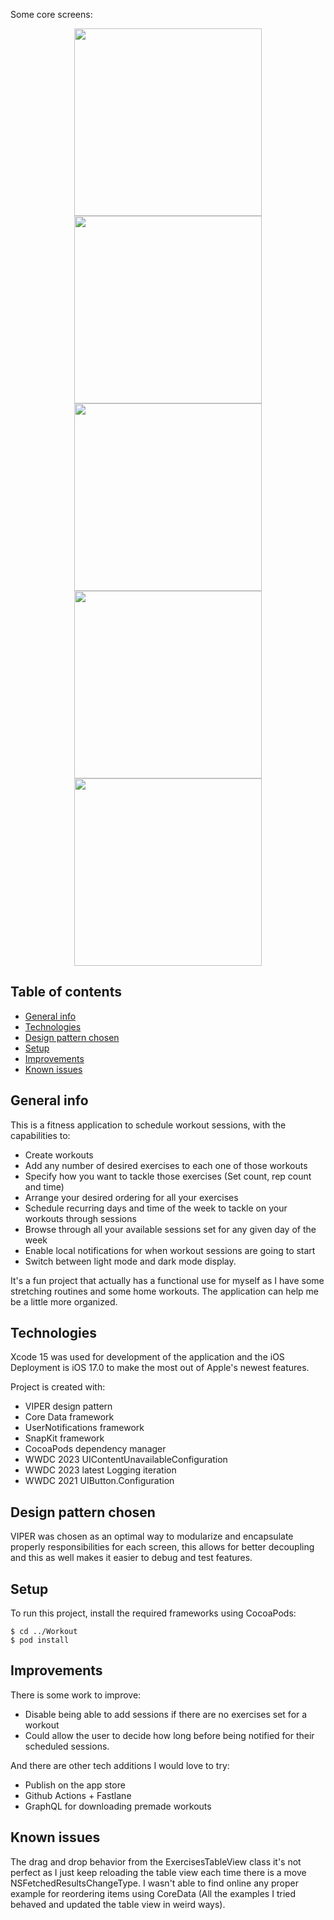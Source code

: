 Some core screens:

<p align = "center">
<img src="README-images/Workout-summary.png" width="300"> <img src="README-images/Exercises.png" width="300">
<img src="README-images/Session-form.png" width="300"> <img src="README-images/Scheduled-sessions.png" width="300">
<img src="README-images/Settings.png" width="300">
</p>

## Table of contents
* [General info](#general-info)
* [Technologies](#technologies)
* [Design pattern chosen](#design-pattern-chosen)
* [Setup](#setup)
* [Improvements](#improvements)
* [Known issues](#known-issues)

## General info

This is a fitness application to schedule workout sessions, with the capabilities to:
- Create workouts
- Add any number of desired exercises to each one of those workouts
- Specify how you want to tackle those exercises (Set count, rep count and time)
- Arrange your desired ordering for all your exercises
- Schedule recurring days and time of the week to tackle on your workouts through sessions
- Browse through all your available sessions set for any given day of the week
- Enable local notifications for when workout sessions are going to start
- Switch between light mode and dark mode display.

It's a fun project that actually has a functional use for myself as I have some stretching routines and some home workouts. The application can help me be a little more organized.
	
## Technologies
Xcode 15 was used for development of the application and the iOS Deployment is iOS 17.0 to make the most out of Apple's newest features.

Project is created with:
* VIPER design pattern
* Core Data framework
* UserNotifications framework
* SnapKit framework
* CocoaPods dependency manager
* WWDC 2023 UIContentUnavailableConfiguration
* WWDC 2023 latest Logging iteration
* WWDC 2021 UIButton.Configuration

## Design pattern chosen
VIPER was chosen as an optimal way to modularize and encapsulate properly responsibilities for each screen, this allows for better decoupling and this as well makes it easier to debug and test features.
	
## Setup
To run this project, install the required frameworks using CocoaPods:

```
$ cd ../Workout
$ pod install
```

## Improvements
There is some work to improve:
* Disable being able to add sessions if there are no exercises set for a workout
* Could allow the user to decide how long before being notified for their scheduled sessions.

And there are other tech additions I would love to try:
* Publish on the app store
* Github Actions + Fastlane
* GraphQL for downloading premade workouts

## Known issues
The drag and drop behavior from the ExercisesTableView class it's not perfect as I just keep reloading the table view each time there is a move NSFetchedResultsChangeType. I wasn't able to find online any proper example for reordering items using CoreData (All the examples I tried behaved and updated the table view in weird ways).

